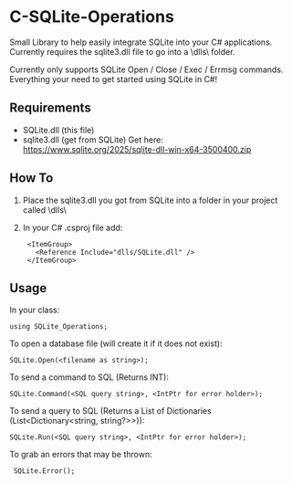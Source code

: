 # C-SQLite-Operations
Small Library to help easily integrate SQLite into your C# applications. Currently requires the sqlite3.dll file to go into a \dlls\ folder.

Currently only supports SQLite Open / Close / Exec / Errmsg commands. Everything your need to get started using SQLite in C#!

## Requirements
- SQLite.dll (this file)
- sqlite3.dll (get from SQLite)
          Get here: https://www.sqlite.org/2025/sqlite-dll-win-x64-3500400.zip

## How To
1. Place the sqlite3.dll you got from SQLite into a folder in your project called \dlls\

2. In your C# .csproj file add:

        <ItemGroup>
          <Reference Include="dlls/SQLite.dll" />
        </ItemGroup>

## Usage

In your class:  

    using SQLite_Operations;

To open a database file (will create it if it does not exist):  

    SQLite.Open(<filename as string>);

To send a command to SQL (Returns INT):  

    SQLite.Command(<SQL query string>, <IntPtr for error holder>);

To send a query to SQL (Returns a List of Dictionaries (List<Dictionary<string, string?>>)):

    SQLite.Run(<SQL query string>, <IntPtr for error holder>);

To grab an errors that may be thrown:  

     SQLite.Error();
